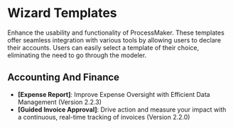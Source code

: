 # Wizard Templates
Enhance the usability and functionality of ProcessMaker. These templates offer seamless integration with various tools by allowing users to declare their accounts. Users can easily select a template of their choice, eliminating the need to go through the modeler.
## Accounting And Finance
- **[Expense Report]**: Improve Expense Oversight with Efficient Data Management (Version 2.2.3)
- **[Guided Invoice Approval]**: Drive action and measure your impact with a continuous, real-time tracking of invoices (Version 2.2.0)
